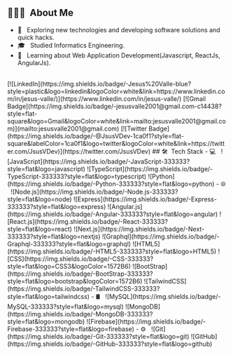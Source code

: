 ## 👨🏻‍💻 &nbsp;About Me 
- 🤔 &nbsp; Exploring new technologies and developing software solutions and quick hacks.
- 🎓 &nbsp; Studied Informatics Engineering.
- 💼 &nbsp; Learning about Web Application Development(Javascript, ReactJs, AngularJs).
<br>
[![LinkedIn](https://img.shields.io/badge/-Jesus%20Valle-blue?style=plastic&logo=linkedin&logoColor=white&link=https://www.linkedin.com/in/jesus-valle/)](https://www.linkedin.com/in/jesus-valle/)
[![Gmail Badge](https://img.shields.io/badge/-jesusvalle2001@gmail.com-c14438?style=flat-square&logo=Gmail&logoColor=white&link=mailto:jesusvalle2001@gmail.com)](mailto:jesusvalle2001@gmail.com)
[![Twitter Badge](https://img.shields.io/badge/-@JsusVDev-1ca0f1?style=flat-square&labelColor=1ca0f1&logo=twitter&logoColor=white&link=https://twitter.com/JsusVDev)](https://twitter.com/JsusVDev)
## 🛠 &nbsp;Tech Stack
- 💻 &nbsp;
  ![JavaScript](https://img.shields.io/badge/-JavaScript-333333?style=flat&logo=javascript)
  ![TypeScript](https://img.shields.io/badge/-TypeScript-333333?style=flat&logo=typescript)
  ![Python](https://img.shields.io/badge/-Python-333333?style=flat&logo=python)
- 🌐 &nbsp;
  ![Node.js](https://img.shields.io/badge/-Node.js-333333?style=flat&logo=node)
  ![Express](https://img.shields.io/badge/-Express-333333?style=flat&logo=express)
  ![Angular.js](https://img.shields.io/badge/-Angular-333333?style=flat&logo=angular)
  ![React.js](https://img.shields.io/badge/-React-333333?style=flat&logo=react)
  ![Next.js](https://img.shields.io/badge/-Next-333333?style=flat&logo=nextjs)
  ![Graphql](https://img.shields.io/badge/-Graphql-333333?style=flat&logo=graphql)
  ![HTML5](https://img.shields.io/badge/-HTML5-333333?style=flat&logo=HTML5)
  ![CSS](https://img.shields.io/badge/-CSS-333333?style=flat&logo=CSS3&logoColor=1572B6)
  ![BootStrap](https://img.shields.io/badge/-BootStrap-333333?style=flat&logo=bootstrap&logoColor=1572B6)
  ![TailwindCSS](https://img.shields.io/badge/-TailwindCSS-333333?style=flat&logo=tailwindcss)
- 🛢 &nbsp;
  ![MySQL](https://img.shields.io/badge/-MySQL-333333?style=flat&logo=mysql)
  ![MongoDB](https://img.shields.io/badge/-MongoDB-333333?style=flat&logo=mongodb)
  ![Firebase](https://img.shields.io/badge/-Firebase-333333?style=flat&logo=firebase)
- ⚙️ &nbsp;
  ![Git](https://img.shields.io/badge/-Git-333333?style=flat&logo=git)
  ![GitHub](https://img.shields.io/badge/-GitHub-333333?style=flat&logo=github)
<br/>
<!--
**jsusvalle/jsusvalle** is a ✨ _special_ ✨ repository because its `README.md` (this file) appears on your GitHub profile.
Here are some ideas to get you started:
- 🔭 I’m currently working on ...
- 🌱 I’m currently learning ...
- 👯 I’m looking to collaborate on ...
- 🤔 I’m looking for help with ...
- 💬 Ask me about ...
- 📫 How to reach me: ...
- 😄 Pronouns: ...
- ⚡ Fun fact: ...
-->
